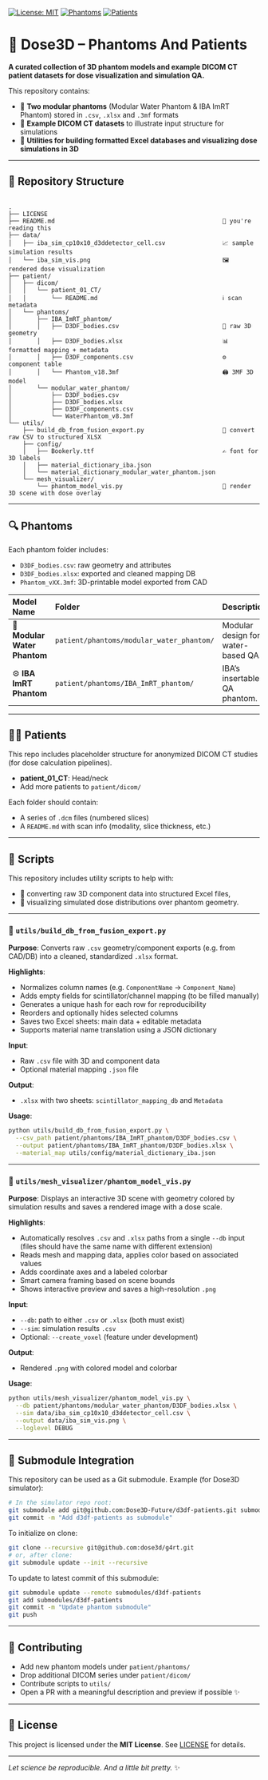 [![License: MIT](https://img.shields.io/badge/License-MIT-blue.svg)](LICENSE)
[![Phantoms](https://img.shields.io/badge/Phantoms-2-%23e67e22)](#-phantoms)
[![Patients](https://img.shields.io/badge/Patients-Example-%239b59b6)](#-patients)

# 🎯 Dose3D – Phantoms And Patients

**A curated collection of 3D phantom models and example DICOM CT patient datasets for dose visualization and simulation QA.**

This repository contains:
- 🧪 **Two modular phantoms** (Modular Water Phantom & IBA ImRT Phantom) stored in `.csv`, `.xlsx` and `.3mf` formats
- 🧬 **Example DICOM CT datasets** to illustrate input structure for simulations
- 📜 **Utilities for building formatted Excel databases and visualizing dose simulations in 3D**

---

## 📁 Repository Structure

```

.
├── LICENSE
├── README.md                                               📖 you're reading this
├── data/
│   ├── iba_sim_cp10x10_d3ddetector_cell.csv                📈 sample simulation results
│   └── iba_sim_vis.png                                     🖼️ rendered dose visualization
├── patient/
│   ├── dicom/
│   │   └── patient_01_CT/
│   │       └── README.md                                   ℹ️ scan metadata
│   └── phantoms/
│       ├── IBA_ImRT_phantom/
│       │   ├── D3DF_bodies.csv                             📑 raw 3D geometry
│       │   ├── D3DF_bodies.xlsx                            📊 formatted mapping + metadata
│       │   ├── D3DF_components.csv                         ⚙️ component table
│       │   └── Phantom_v18.3mf                             🖨️ 3MF 3D model
│       └── modular_water_phantom/
│           ├── D3DF_bodies.csv
│           ├── D3DF_bodies.xlsx
│           ├── D3DF_components.csv
│           └── WaterPhantom_v8.3mf
└── utils/
    ├── build_db_from_fusion_export.py                      🧠 convert raw CSV to structured XLSX
    ├── config/
    │   ├── Bookerly.ttf                                    ✍️ font for 3D labels
    │   ├── material_dictionary_iba.json
    │   └── material_dictionary_modular_water_phantom.json
    └── mesh_visualizer/
        └── phantom_model_vis.py                            🎥 render 3D scene with dose overlay

````

---

## 🔍 Phantoms

Each phantom folder includes:
- `D3DF_bodies.csv`: raw geometry and attributes
- `D3DF_bodies.xlsx`: exported and cleaned mapping DB
- `Phantom_vXX.3mf`: 3D-printable model exported from CAD

| Model Name                 | Folder                                       | Description                                  |
|:---------------------------|:---------------------------------------------|:---------------------------------------------|
| 🧪 **Modular Water Phantom** | `patient/phantoms/modular_water_phantom/`   | Modular design for water-based QA.           |
| ⚙️ **IBA ImRT Phantom**       | `patient/phantoms/IBA_ImRT_phantom/`        | IBA’s insertable QA phantom.                 |

---

## 🧑‍⚕️ Patients

This repo includes placeholder structure for anonymized DICOM CT studies (for dose calculation pipelines).

- **patient_01_CT**: Head/neck
- Add more patients to `patient/dicom/`

Each folder should contain:
- A series of `.dcm` files (numbered slices)
- A `README.md` with scan info (modality, slice thickness, etc.)

---

## 📜 Scripts

This repository includes utility scripts to help with:

* 🧠 converting raw 3D component data into structured Excel files,
* 🎥 visualizing simulated dose distributions over phantom geometry.

---

### 🧠 `utils/build_db_from_fusion_export.py`

**Purpose**:
Converts raw `.csv` geometry/component exports (e.g. from CAD/DB) into a cleaned, standardized `.xlsx` format.

**Highlights**:

* Normalizes column names (e.g. `ComponentName` → `Component_Name`)
* Adds empty fields for scintillator/channel mapping (to be filled manually)
* Generates a unique hash for each row for reproducibility
* Reorders and optionally hides selected columns
* Saves two Excel sheets: main data + editable metadata
* Supports material name translation using a JSON dictionary

**Input**:

* Raw `.csv` file with 3D and component data
* Optional material mapping `.json` file

**Output**:

* `.xlsx` with two sheets: `scintillator_mapping_db` and `Metadata`

**Usage**:

````bash
python utils/build_db_from_fusion_export.py \
  --csv_path patient/phantoms/IBA_ImRT_phantom/D3DF_bodies.csv \
  --output patient/phantoms/IBA_ImRT_phantom/D3DF_bodies.xlsx \
  --material_map utils/config/material_dictionary_iba.json
````

---

### 🎥 `utils/mesh_visualizer/phantom_model_vis.py`

**Purpose**:
Displays an interactive 3D scene with geometry colored by simulation results and saves a rendered image with a dose scale.

**Highlights**:

* Automatically resolves `.csv` and `.xlsx` paths from a single `--db` input (files should have the same name with different extension)
* Reads mesh and mapping data, applies color based on associated values
* Adds coordinate axes and a labeled colorbar
* Smart camera framing based on scene bounds
* Shows interactive preview and saves a high-resolution `.png`

**Input**:

* `--db`: path to either `.csv` or `.xlsx` (both must exist)
* `--sim`: simulation results `.csv`
* Optional: `--create_voxel` (feature under development)

**Output**:

* Rendered `.png` with colored model and colorbar

**Usage**:

````bash
python utils/mesh_visualizer/phantom_model_vis.py \
  --db patient/phantoms/modular_water_phantom/D3DF_bodies.xlsx \
  --sim data/iba_sim_cp10x10_d3ddetector_cell.csv \
  --output data/iba_sim_vis.png \
  --loglevel DEBUG
````

---

## 🔗 Submodule Integration

This repository can be used as a Git submodule. Example (for Dose3D simulator):

````bash
# In the simulator repo root:
git submodule add git@github.com:Dose3D-Future/d3df-patients.git submodules/d3df-patients
git commit -m "Add d3df-patients as submodule"
````

To initialize on clone:

````bash
git clone --recursive git@github.com:dose3d/g4rt.git
# or, after clone:
git submodule update --init --recursive
````

To update to latest commit of this submodule:

````bash
git submodule update --remote submodules/d3df-patients
git add submodules/d3df-patients
git commit -m "Update phantom submodule"
git push
````

---

## 🤝 Contributing

* Add new phantom models under `patient/phantoms/`
* Drop additional DICOM series under `patient/dicom/`
* Contribute scripts to `utils/`
* Open a PR with a meaningful description and preview if possible ✨

---

## 📄 License

This project is licensed under the **MIT License**.
See [LICENSE](LICENSE) for details.

---

*Let science be reproducible. And a little bit pretty.* ✨

